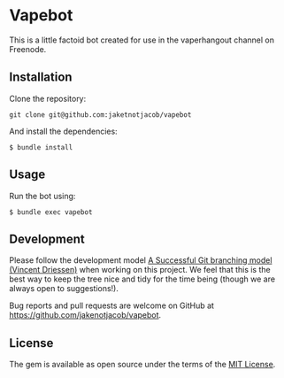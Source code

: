 # Vapebot

This is a little factoid bot created for use in the vaperhangout channel on Freenode.

## Installation

Clone the repository:

```
git clone git@github.com:jaketnotjacob/vapebot
```

And install the dependencies:

    $ bundle install

## Usage

Run the bot using:

    $ bundle exec vapebot

## Development

Please follow the development model [A Successful Git branching model (Vincent Driessen)](http://nvie.com/posts/a-successful-git-branching-model/) when working on this project.  We feel that this is the best way to keep the tree nice and tidy for the time being (though we are always open to suggestions!).

Bug reports and pull requests are welcome on GitHub at https://github.com/jakenotjacob/vapebot.

## License

The gem is available as open source under the terms of the [MIT License](http://opensource.org/licenses/MIT).


